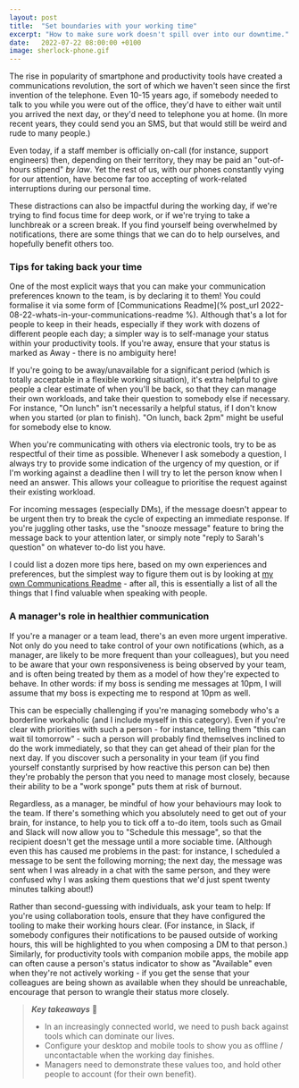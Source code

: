 ```yaml
---
layout: post
title:  "Set boundaries with your working time"
excerpt: "How to make sure work doesn't spill over into our downtime."
date:   2022-07-22 08:00:00 +0100
image: sherlock-phone.gif
---
```


The rise in popularity of smartphone and productivity tools have created a communications revolution, the sort of which we haven't seen since the first invention of the telephone. Even 10-15 years ago, if somebody needed to talk to you while you were out of the office, they'd have to either wait until you arrived the next day, or they'd need to telephone you at home. (In more recent years, they could send you an SMS, but that would still be weird and rude to many people.)

Even today, if a staff member is officially on-call (for instance, support engineers) then, depending on their territory, they may be paid an "out-of-hours stipend" _by law_. Yet the rest of us, with our phones constantly vying for our attention, have become far too accepting of work-related interruptions during our personal time.

These distractions can also be impactful during the working day, if we're trying to find focus time for deep work, or if we're trying to take a lunchbreak or a screen break. If you find yourself being overwhelmed by notifications, there are some things that we can do to help ourselves, and hopefully benefit others too.

### Tips for taking back your time

One of the most explicit ways that you can make your communication preferences known to the team, is by declaring it to them! You could formalise it via some form of [Communications Readme](% post_url 2022-08-22-whats-in-your-communications-readme %). Although that's a lot for people to keep in their heads, especially if they work with dozens of different people each day; a simpler way is to self-manage your status within your productivity tools. If you're away, ensure that your status is marked as Away - there is no ambiguity here!

If you're going to be away/unavailable for a significant period (which is totally acceptable in a flexible working situation), it's extra helpful to give people a clear estimate of when you'll be back, so that they can manage their own workloads, and take their question to somebody else if necessary. For instance, "On lunch" isn't necessarily a helpful status, if I don't know when you started (or plan to finish). "On lunch, back 2pm" might be useful for somebody else to know.

When you're communicating with others via electronic tools, try to be as respectful of their time as possible. Whenever I ask somebody a question, I always try to provide some indication of the urgency of my question, or if I'm working against a deadline then I will try to let the person know when I need an answer. This allows your colleague to prioritise the request against their existing workload.

For incoming messages (especially DMs), if the message doesn't appear to be urgent then try to break the cycle of expecting an immediate response. If you're juggling other tasks, use the "snooze message" feature to bring the message back to your attention later, or simply note "reply to Sarah's question" on whatever to-do list you have.

I could list a dozen more tips here, based on my own experiences and preferences, but the simplest way to figure them out is by looking at [my own Communications Readme](https://github.com/neilstudd/neilstudd/blob/main/CommunicationsReadme.md) - after all, this is essentially a list of all the things that I find valuable when speaking with people.

### A manager's role in healthier communication

If you're a manager or a team lead, there's an even more urgent imperative. Not only do you need to take control of your own notifications (which, as a manager, are likely to be more frequent than your colleagues), but you need to be aware that your own responsiveness is being observed by your team, and is often being treated by them as a model of how they're expected to behave. In other words: if my boss is sending me messages at 10pm, I will assume that my boss is expecting me to respond at 10pm as well.

This can be especially challenging if you're managing somebody who's a borderline workaholic (and I include myself in this category). Even if you're clear with priorities with such a person - for instance, telling them "this can wait til tomorrow" - such a person will probably find themselves inclined to do the work immediately, so that they can get ahead of their plan for the next day. If you discover such a personality in your team (if you find yourself constantly surprised by how reactive this person can be) then they're probably the person that you need to manage most closely, because their ability to be a "work sponge" puts them at risk of burnout.

Regardless, as a manager, be mindful of how your behaviours may look to the team. If there's something which you absolutely need to get out of your brain, for instance, to help you to tick off a to-do item, tools such as Gmail and Slack will now allow you to "Schedule this message", so that the recipient doesn't get the message until a more sociable time. (Although even this has caused me problems in the past: for instance, I scheduled a message to be sent the following morning; the next day, the message was sent when I was already in a chat with the same person, and they were confused why I was asking them questions that we'd just spent twenty minutes talking about!)

Rather than second-guessing with individuals, ask your team to help: If you're using collaboration tools, ensure that they have configured the tooling to make their working hours clear. (For instance, in Slack, if somebody configures their notifications to be paused outside of working hours, this will be highlighted to you when composing a DM to that person.) Similarly, for productivity tools with companion mobile apps, the mobile app can often cause a person's status indicator to show as "Available" even when they're not actively working - if you get the sense that your colleagues are being shown as available when they should be unreachable, encourage that person to wrangle their status more closely. 

> **_Key takeaways_** 📝  
> * In an increasingly connected world, we need to push back against tools which can dominate our lives.
> * Configure your desktop and mobile tools to show you as offline / uncontactable when the working day finishes.
> * Managers need to demonstrate these values too, and hold other people to account (for their own benefit).